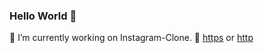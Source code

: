 ### Hello World 👋

🔭 I’m currently working on Instagram-Clone.
🧪 [https](https://instagram-med.herokuapp.com/) or [http](http://instagram.elboudali.com/)
